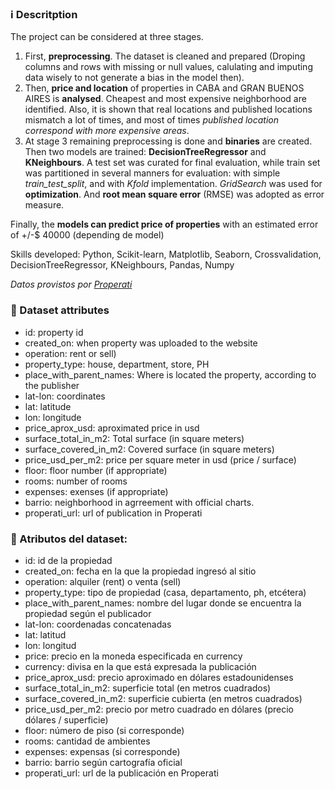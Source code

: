 ### :information_source: Descritption 

The project can be considered at three stages.

1. First, **preprocessing**. The dataset is cleaned and prepared (Droping columns and rows with missing or null values, calulating and imputing data wisely to not generate a bias in the model then).
2. Then, **price and location** of properties in CABA and GRAN BUENOS AIRES is **analysed**. Cheapest and most expensive neighborhood are identified. Also, it is shown that real locations and published locations mismatch a lot of times, and most of times *published location correspond with more expensive areas*.
3. At stage 3 remaining preprocessing is done and **binaries** are created. Then two models are trained: **DecisionTreeRegressor** and **KNeighbours**. A test set was curated for final evaluation, while train set was partitioned in several manners for evaluation: with simple *train_test_split*, and with *Kfold* implementation. *GridSearch* was used for **optimization**. And **root mean square error** (RMSE) was adopted as error measure.

Finally, the **models can predict price of properties** with an estimated error of +/-$ 40000 (depending de model)

Skills developed: Python, Scikit-learn, Matplotlib, Seaborn, Crossvalidation, DecisionTreeRegressor, KNeighbours, Pandas, Numpy

*Datos provistos por <a href='https://www.properati.com.ar/data'>Properati</a>*

### :telescope: Dataset attributes

* id: property id
* created_on: when property was uploaded to the website
* operation: rent or sell)
* property_type: house, department, store, PH
* place_with_parent_names: Where is located the property, according to the publisher
* lat-lon: coordinates
* lat: latitude
* lon: longitude
* price_aprox_usd: aproximated price in usd
* surface_total_in_m2: Total surface (in square meters)
* surface_covered_in_m2: Covered surface (in square meters)
* price_usd_per_m2: price per square meter in usd (price / surface)
* floor: floor number (if appropriate)
* rooms: number of rooms
* expenses: exenses (if appropriate)
* barrio: neighborhood in agrreement with official charts.
* properati_url: url of publication in Properati


### :telescope: Atributos del dataset: 

* id: id de la propiedad
* created_on: fecha en la que la propiedad ingresó al sitio
* operation: alquiler (rent) o venta (sell)
* property_type: tipo de propiedad (casa, departamento, ph, etcétera)
* place_with_parent_names: nombre del lugar donde se encuentra la propiedad según el publicador
* lat-lon: coordenadas concatenadas
* lat: latitud
* lon: longitud
* price: precio en la moneda especificada en currency
* currency: divisa en la que está expresada la publicación
* price_aprox_usd: precio aproximado en dólares estadounidenses
* surface_total_in_m2: superficie total (en metros cuadrados)
* surface_covered_in_m2: superficie cubierta (en metros cuadrados)
* price_usd_per_m2: precio por metro cuadrado en dólares (precio dólares / superficie)
* floor: número de piso (si corresponde)
* rooms: cantidad de ambientes
* expenses: expensas (si corresponde)
* barrio: barrio según cartografía oficial
* properati_url: url de la publicación en Properati
